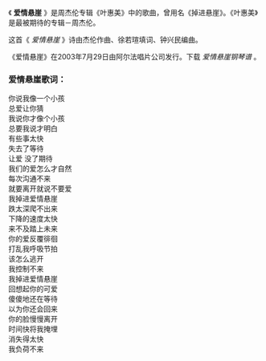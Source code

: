 

《 **爱情悬崖** 》是周杰伦专辑《叶惠美》中的歌曲，曾用名《掉进悬崖》。《叶惠美》是最被期待的专辑－周杰伦。

  

这首《 _爱情悬崖_ 》诗由杰伦作曲、徐若瑄填词、钟兴民编曲。

  

《爱情悬崖》在2003年7月29日由阿尔法唱片公司发行。下载 _爱情悬崖钢琴谱_ 。

### 爱情悬崖歌词：

你说我像一个小孩  
总爱让你猜  
我说你才像个小孩  
总要我说才明白  
有些事太快  
失去了等待  
让爱 没了期待  
我们的爱怎么才自然  
每次沟通不来  
就要离开就说不要爱  
我掉进爱情悬崖  
跌太深爬不出来  
下降的速度太快  
来不及踏上未来  
你的爱反覆徘徊  
打乱我呼吸节拍  
该怎么逃开  
我控制不来  
我掉进爱情悬崖  
回想起你的可爱  
傻傻地还在等待  
以为你还会回来  
你的脸慢慢离开  
时间快将我掩埋  
消失得太快  
我负荷不来

